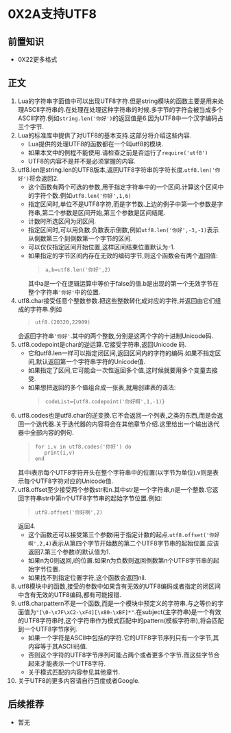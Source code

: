 # 0X2A支持UTF8
## 前置知识
* 0X22更多格式
## 正文
1. Lua的字符串字面值中可以出现UTF8字符.但是string模块的函数主要是用来处理ASCII字符串的.在处理在处理这种字符串的时候.多字节的字符会被当成多个ASCII字符.例如`string.len('你好')`的返回值是6.因为UTF8中一个汉字编码占三个字节.
2. Lua的标准库中提供了对UTF8的基本支持.这部分将介绍这些内容.
    * Lua提供的处理UTF8的函数都在一个叫utf8的模块.
    * 如果本文中的例程不能使用.请检查之前是否运行了`require('utf8')`
    * UTF8的内容不是并不是必须掌握的内容.
3. utf8.len是string.len的UTF8版本,返回UTF8字符串的字符长度.`utf8.len('你好')`将会返回2.
    * 这个函数有两个可选的参数,用于指定字符串中的一个区间.计算这个区间中的字符个数.例如`utf8.len('你好',1,6)`
    * 指定区间时,单位不是UTF8字符,而是字节数.上边的例子中第一个参数是字符串,第二个参数是区间开始,第三个参数是区间结尾.
    * 计数时所选区间为闭区间.
    * 指定区间时,可以用负数.负数表示倒数,例如`utf8.len('你好',-3,-1)`表示从倒数第三个到倒数第一个字节的区间.
    * 可以仅仅指定区间开始位置,这样区间结束位置默认为-1.
    * 如果指定的字节区间内存在无效的编码字节,则这个函数会有两个返回值:
        >```
        >a,b=utf8.len('你好',2)
        >```
        其中a是一个在逻辑运算中等价于false的值.b是出现的第一个无效字节在整个字符串`'你好'`中的位置.
4. utf8.char接受任意个整数参数.把这些整数转化成对应的字符,并返回由它们组成的字符串.例如
    >```
    >utf8.(20320,22909)
    >```
    会返回字符串`'你好'`.其中的两个整数,分别是这两个字的十进制Unicode码.
5. utf8.codepoint是char的逆运算.它接受字符串,返回Unicode 码.
    * 它和utf8.len一样可以指定闭区间,返回区间内的字符的编码.如果不指定区间,默认返回第一个字符串字符的Unicode值.
    * 如果指定了区间,它可能会一次性返回多个值,这时候就要用多个变量去接受.
    * 如果想把返回的多个值组合成一张表,就用创建表的语法:
        >```
        >codeList={utf8.codepoint('你好啊',1,-1)}
        >```
5. utf8.codes也是utf8.char的逆变换.它不会返回一个列表,之类的东西,而是会返回一个迭代器.关于迭代器的内容将会在其他章节介绍.这里给出一个输出迭代器中全部内容的例句.
    >```
    >for i,v in utf8.codes('你好') do
    >    print(i,v)
    >end
    >```
    其中i表示每个UTF8字符开头在整个字符串中的位置(以字节为单位).v则是表示每个UTF8字符对应的Unicode值.
6. utf8.offset至少接受两个参数str和n.其中str是一个字符串,n是一个整数.它返回字符串str中第n个UTF8字节串的起始字节位置.例如:
    >```
    >utf8.offset('你好啊',2)
    >```
    返回4.
    * 这个函数还可以接受第三个参数i用于指定计数的起点.`utf8.offset('你好啊',2,4)`表示从第四个字节开始数的第二个UTF8字节串的起始位置.应该返回7.第三个参数i的默认值为1.
    * 如果n为0则返回,i的位置.如果n为负数则返回倒数第n个UTF8字节串的起始字节位置.
    * 如果找不到指定位置字符,这个函数会返回nil.
7. utf8模块中的函数,接受的参数中如果含有无效的UTF8编码或者指定的闭区间中含有无效的UTF8编码,都有可能报错.
8. utf8.charpattern不是一个函数,而是一个模块中预定义的字符串.与之等价的字面值为`"[\0-\x7F\xC2-\xF4][\x80-\xBF]*"`.在subject(主字符串)是一个有效的UTF8字符串时,这个字符串作为模式匹配中的pattern(模板字符串),将会匹配到一个UTF8字节序列.
    * 如果一个字符是ASCII中包括的字符.它的UTF8字节序列只有一个字节,其内容等于其ASCII码值.
    * 否则这个字符的UTF8字节序列可能占两个或者更多个字节.而这些字节合起来才能表示一个UTF8字符.
    * 关于模式匹配的内容参见其他章节.
9. 关于UTF8的更多内容请自行百度或者Google.
## 后续推荐
* 暂无